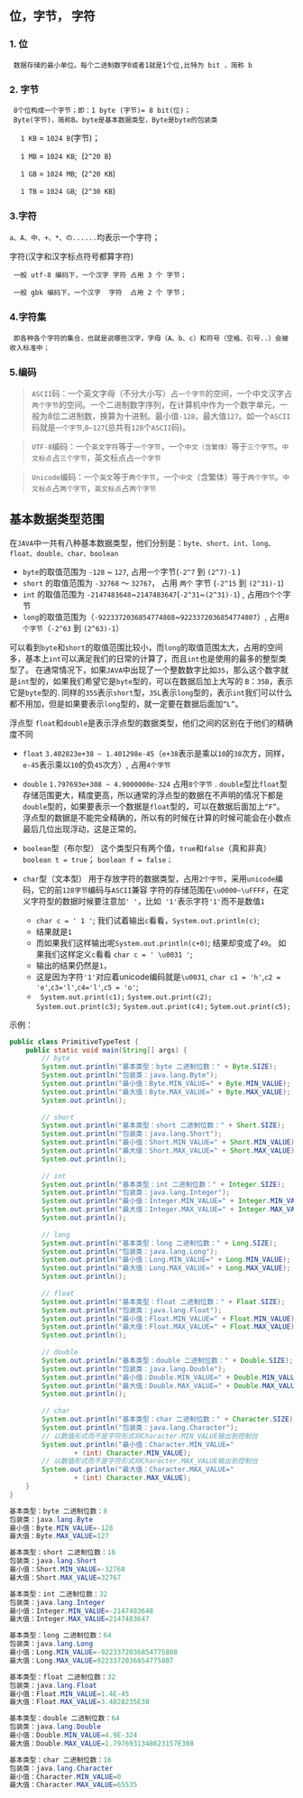 ## 位，字节， 字符

### 1. 位
     数据存储的最小单位。每个二进制数字0或者1就是1个位,比特为 bit ，简称 b
### 2. 字节
     8个位构成一个字节；即：1 byte (字节)= 8 bit(位)；
     Byte(字节)，简称B。byte是基本数据类型，Byte是byte的包装类

     ``1 KB`` = ``1024 B``(字节)；

     ``1 MB`` = ``1024 KB``;  (``2^20 B``)

     ``1 GB`` = ``1024 MB``;  (``2^20 KB``)

     ``1 TB`` = ``1024 GB``;  (``2^30 KB``)


### 3.字符
 
 ``a、A、中、+、*、の......``均表示一个字符；

 字符(汉字和汉字标点符号都算字符)

     一般 utf-8 编码下，一个汉字 字符 占用 3 个 字节；

     一般 gbk 编码下，一个汉字  字符  占用 2 个 字节；


### 4.字符集

     即各种各个字符的集合，也就是说哪些汉字，字母（A、b、c）和符号（空格、引号..）会被收入标准中；

### 5.编码

> ``ASCII``码：一个英文字母（不分大小写）占``一个字节``的空间，一个中文汉字占``两个字节``的空间。一个二进制数字序列，在计算机中作为一个数字单元，一般为8位二进制数，换算为十进制。最小值``-128``，最大值``127``。如一个``ASCII``码就是``一个字节``,``0~127``(总共有``128``个``ASCII``码)。

> ``UTF-8``编码：一个``英文字符``等于``一个字节``，一个``中文（含繁体）``等于``三个字节``。``中文标点``占``三个字节``，英文标点占``一个字节``

> ``Unicode``编码：一个``英文``等于``两个字节``，一个``中文``（含繁体）等于``两个字节``。``中文标点``占``两个字节``，``英文标点``占``两个字节``


## 基本数据类型范围

在``JAVA``中一共有八种基本数据类型，他们分别是：``byte、short、int、long、float、double、char、boolean``

- ``byte``的取值范围为 ``-128`` ~ ``127``, 占用``一个``字节(``-2^7`` 到 ``(2^7)-1`` )
- ``short`` 的取值范围为 ``-32768`` ～ ``32767``， 占用 ``两个`` 字节 (``-2^15`` 到 ``(2^31)-1``)
- ``int`` 的取值范围为 ``-2147483648``~``2147483647``(``-2^31``~``(2^31)-1``) , 占用``四个个``字节
- ``long``的取值范围为（``-9223372036854774808``~``9223372036854774807``）, 占用``8个字节``（``-2^63`` 到 ``(2^63)-1``）

可以看到``byte``和``short``的取值范围比较小，而``long``的取值范围太大，占用的空间多，基本上``int``可以满足我们的日常的计算了，而且``int``也是使用的最多的整型类型了。 在通常情况下，如果``JAVA``中出现了一个整数数字比如``35``，那么这个数字就是``int``型的，如果我们希望它是``byte``型的，可以在数据后加上大写的 ``B``：``35B``，表示它是``byte``型的. 同样的``35S``表示``short``型，``35L``表示``long``型的，表示``int``我们可以什么都不用加，但是如果要表示``long``型的，就一定要在数据后面加``“L”``。

浮点型 ``float``和``double``是表示浮点型的数据类型，他们之间的区别在于他们的精确度不同

- ``float`` ``3.402823e+38 ~ 1.401298e-45``（``e+38``表示是乘以``10``的``38``次方，同样，``e-45``表示乘以``10``的负``45``次方）, 占用``4个字节 ``
- ``double`` ``1.797693e+308 ~ 4.9000000e-324`` 占用``8个字节`` . ``double``型比``float``型存储范围更大，精度更高，所以通常的浮点型的数据在不声明的情况下都是``double``型的，如果要表示一个数据是``float``型的，可以在数据后面加上``“F”``。 浮点型的数据是不能完全精确的，所以有的时候在计算的时候可能会在小数点最后几位出现浮动，这是正常的。
- ``boolean``型（布尔型） 这个类型只有两个值，``true``和``false``（真和非真） ``boolean t = true``； ``boolean f = false；``
- ``char``型（文本型） 用于存放字符的数据类型，占用``2个字节``，采用``unicode``编码，它的前``128字节``编码与``ASCII``兼容 字符的存储范围在``\u0000~\uFFFF``，在定义字符型的数据时候要注意加``' '``，比如`` '1'``表示字符``'1'``而不是数值``1``
  
    - ``char c = ' 1 '``; 我们试着输出``c``看看，``System.out.println(c)``;
    - 结果就是``1``
    - 而如果我们这样输出呢``System.out.println(c+0)``; 结果却变成了``49``。 如果我们这样定义``c``看看 ``char c = ' \u0031 '``;
    - 输出的结果仍然是``1``，
    - 这是因为字符``'1'``对应着unicode编码就是``\u0031``, ``char c1 = 'h'``,``c2 = 'e'``,``c3='l'``,``c4='l'``,``c5 = 'o'``;
    - `` System.out.print(c1);`` ``System.out.print(c2);`` ``System.out.print(c3);`` ``System.out.print(c4);`` ``Sytem.out.print(c5);``

示例：

```java
public class PrimitiveTypeTest {  
    public static void main(String[] args) {  
        // byte  
        System.out.println("基本类型：byte 二进制位数：" + Byte.SIZE);  
        System.out.println("包装类：java.lang.Byte");  
        System.out.println("最小值：Byte.MIN_VALUE=" + Byte.MIN_VALUE);  
        System.out.println("最大值：Byte.MAX_VALUE=" + Byte.MAX_VALUE);  
        System.out.println();  
  
        // short  
        System.out.println("基本类型：short 二进制位数：" + Short.SIZE);  
        System.out.println("包装类：java.lang.Short");  
        System.out.println("最小值：Short.MIN_VALUE=" + Short.MIN_VALUE);  
        System.out.println("最大值：Short.MAX_VALUE=" + Short.MAX_VALUE);  
        System.out.println();  
  
        // int  
        System.out.println("基本类型：int 二进制位数：" + Integer.SIZE);  
        System.out.println("包装类：java.lang.Integer");  
        System.out.println("最小值：Integer.MIN_VALUE=" + Integer.MIN_VALUE);  
        System.out.println("最大值：Integer.MAX_VALUE=" + Integer.MAX_VALUE);  
        System.out.println();  
  
        // long  
        System.out.println("基本类型：long 二进制位数：" + Long.SIZE);  
        System.out.println("包装类：java.lang.Long");  
        System.out.println("最小值：Long.MIN_VALUE=" + Long.MIN_VALUE);  
        System.out.println("最大值：Long.MAX_VALUE=" + Long.MAX_VALUE);  
        System.out.println();  
  
        // float  
        System.out.println("基本类型：float 二进制位数：" + Float.SIZE);  
        System.out.println("包装类：java.lang.Float");  
        System.out.println("最小值：Float.MIN_VALUE=" + Float.MIN_VALUE);  
        System.out.println("最大值：Float.MAX_VALUE=" + Float.MAX_VALUE);  
        System.out.println();  
  
        // double  
        System.out.println("基本类型：double 二进制位数：" + Double.SIZE);  
        System.out.println("包装类：java.lang.Double");  
        System.out.println("最小值：Double.MIN_VALUE=" + Double.MIN_VALUE);  
        System.out.println("最大值：Double.MAX_VALUE=" + Double.MAX_VALUE);  
        System.out.println();  
  
        // char  
        System.out.println("基本类型：char 二进制位数：" + Character.SIZE);  
        System.out.println("包装类：java.lang.Character");  
        // 以数值形式而不是字符形式将Character.MIN_VALUE输出到控制台  
        System.out.println("最小值：Character.MIN_VALUE="  
                + (int) Character.MIN_VALUE);  
        // 以数值形式而不是字符形式将Character.MAX_VALUE输出到控制台  
        System.out.println("最大值：Character.MAX_VALUE="  
                + (int) Character.MAX_VALUE);  
    }  
}  
```

```java
基本类型：byte 二进制位数：8
包装类：java.lang.Byte
最小值：Byte.MIN_VALUE=-128
最大值：Byte.MAX_VALUE=127

基本类型：short 二进制位数：16
包装类：java.lang.Short
最小值：Short.MIN_VALUE=-32768
最大值：Short.MAX_VALUE=32767

基本类型：int 二进制位数：32
包装类：java.lang.Integer
最小值：Integer.MIN_VALUE=-2147483648
最大值：Integer.MAX_VALUE=2147483647

基本类型：long 二进制位数：64
包装类：java.lang.Long
最小值：Long.MIN_VALUE=-9223372036854775808
最大值：Long.MAX_VALUE=9223372036854775807

基本类型：float 二进制位数：32
包装类：java.lang.Float
最小值：Float.MIN_VALUE=1.4E-45
最大值：Float.MAX_VALUE=3.4028235E38

基本类型：double 二进制位数：64
包装类：java.lang.Double
最小值：Double.MIN_VALUE=4.9E-324
最大值：Double.MAX_VALUE=1.7976931348623157E308

基本类型：char 二进制位数：16
包装类：java.lang.Character
最小值：Character.MIN_VALUE=0
最大值：Character.MAX_VALUE=65535
```











